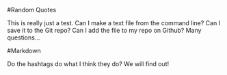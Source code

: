#Random Quotes

This is really just a test. Can I make a text file from the command line? Can I save it to the Git repo? Can I add the file to my repo on Github? Many questions...

#Markdown

Do the hashtags do what I think they do? We will find out!
